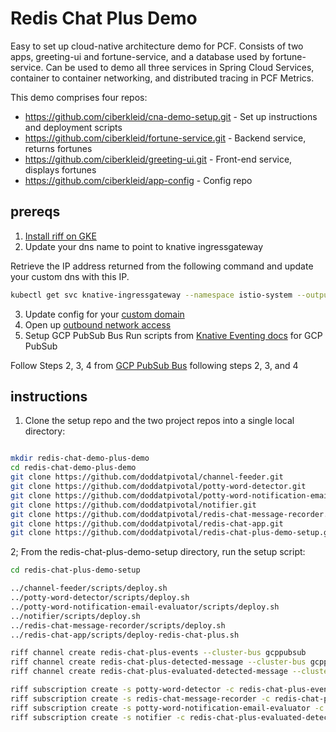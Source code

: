 # Redis Chat Plus Demo

Easy to set up cloud-native architecture demo for PCF. Consists of two apps, greeting-ui and fortune-service, and a database used by fortune-service. Can be used to demo all three services in Spring Cloud Services, container to container networking, and distributed tracing in PCF Metrics.

This demo comprises four repos:
* https://github.com/ciberkleid/cna-demo-setup.git - Set up instructions and deployment scripts
* https://github.com/ciberkleid/fortune-service.git - Backend service, returns fortunes
* https://github.com/ciberkleid/greeting-ui.git - Front-end service, displays fortunes
* https://github.com/ciberkleid/app-config - Config repo

## prereqs

1. [Install riff on GKE](https://projectriff.io/docs/getting-started/gke/)
2. Update your dns name to point to knative ingressgateway

Retrieve the IP address returned from the following command and update your custom dns with this IP.
```bash
kubectl get svc knative-ingressgateway --namespace istio-system --output 'jsonpath={.status.loadBalancer.ingress[0].ip}'
```

3. Update config for your [custom domain](https://github.com/knative/docs/blob/master/serving/using-a-custom-domain.md)
4. Open up [outbound network access](https://github.com/knative/docs/blob/master/serving/outbound-network-access.md)
5. Setup GCP PubSub Bus
Run scripts from [Knative Eventing docs](https://github.com/knative/docs/tree/master/eventing) for GCP PubSub

Follow Steps 2, 3, 4 from [GCP PubSub Bus](https://github.com/knative/eventing/blob/master/config/buses/gcppubsub/README.md) following steps 2, 3, and 4

## instructions

1. Clone the setup repo and the two project repos into a single local directory:

```bash

mkdir redis-chat-demo-plus-demo
cd redis-chat-demo-plus-demo
git clone https://github.com/doddatpivotal/channel-feeder.git
git clone https://github.com/doddatpivotal/potty-word-detector.git
git clone https://github.com/doddatpivotal/potty-word-notification-email-evaluator.git
git clone https://github.com/doddatpivotal/notifier.git
git clone https://github.com/doddatpivotal/redis-chat-message-recorder.git
git clone https://github.com/doddatpivotal/redis-chat-app.git
git clone https://github.com/doddatpivotal/redis-chat-plus-demo-setup.git
```

2; From the redis-chat-plus-demo-setup directory, run the setup script:

```bash
cd redis-chat-plus-demo-setup

../channel-feeder/scripts/deploy.sh
../potty-word-detector/scripts/deploy.sh
../potty-word-notification-email-evaluator/scripts/deploy.sh
../notifier/scripts/deploy.sh
../redis-chat-message-recorder/scripts/deploy.sh
../redis-chat-app/scripts/deploy-redis-chat-plus.sh

riff channel create redis-chat-plus-events --cluster-bus gcppubsub
riff channel create redis-chat-plus-detected-message --cluster-bus gcppubsub
riff channel create redis-chat-plus-evaluated-detected-message --cluster-bus gcppubsub

riff subscription create -s potty-word-detector -c redis-chat-plus-events -r redis-chat-plus-detected-message
riff subscription create -s redis-chat-message-recorder -c redis-chat-plus-events
riff subscription create -s potty-word-notification-email-evaluator -c redis-chat-plus-detected-message -r redis-chat-plus-evaluated-detected-message
riff subscription create -s notifier -c redis-chat-plus-evaluated-detected-message
```
